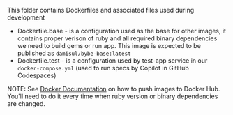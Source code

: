 This folder contains Dockerfiles and associated files used during development

- Dockerfile.base - is a configuration used as the base for other images, it contains proper verison of ruby and all 
  required binary dependencies we need to build gems or run app. This image is expected to be published as 
  `damisul/bybe-base:latest`
- Dockerfile.test - is a configuration used by test-app service in our `docker-compose.yml` (used to run specs by 
  Copilot in GitHub Codespaces)

NOTE: See [Docker Documentation](https://docs.docker.com/get-started/introduction/build-and-push-first-image/) on how 
to push images to Docker Hub.
You'll need to do it every time when ruby version or binary dependencies are changed.